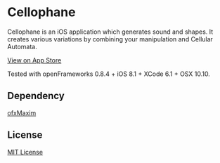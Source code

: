 Cellophane
==========

Cellophane is an iOS application which generates sound and shapes.
It creates various variations by combining your manipulation and Cellular Automata.

[View on App Store](https://itunes.apple.com/us/app/cellophane/id941041224)

Tested with openFrameworks 0.8.4 + iOS 8.1 + XCode 6.1 + OSX 10.10.

Dependency
----------

[ofxMaxim](https://github.com/micknoise/Maximilian)

License
-------

[MIT License](https://secure.wikimedia.org/wikipedia/en/wiki/Mit_license)
